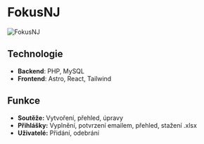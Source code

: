 # FokusNJ

![FokusNJ](https://github.com/m1chal-tkac/fokusnj/assets/57263460/0593bf4d-08a5-4627-af7b-9458d8843588)

## Technologie

- **Backend**: PHP, MySQL
- **Frontend**: Astro, React, Tailwind

## Funkce
- **Soutěže:** Vytvoření, přehled, úpravy
- **Přihlášky:** Vyplnění, potvrzení emailem, přehled, stažení .xlsx
- **Uživatelé:** Přidání, odebrání
